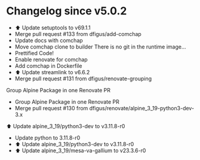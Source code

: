 # Changelog since v5.0.2
- ⬆️ Update setuptools to v69.1.1 
- Merge pull request #133 from dfigus/add-comchap 
- Update docs with comchap 
- Move comchap clone to builder
There is no git in the runtime image... 
- Prettified Code! 
- Enable renovate for comchap 
- Add comchap in Dockerfile 
- ⬆️ Update streamlink to v6.6.2 
- Merge pull request #131 from dfigus/renovate-grouping

Group Alpine Package in one Renovate PR 
- Group Alpine Package in one Renovate PR 
- Merge pull request #130 from dfigus/renovate/alpine_3_19-python3-dev-3.x

⬆️ Update alpine_3_19/python3-dev to v3.11.8-r0 
- Update python to 3.11.8-r0 
- ⬆️ Update alpine_3_19/python3-dev to v3.11.8-r0 
- ⬆️ Update alpine_3_19/mesa-va-gallium to v23.3.6-r0 

